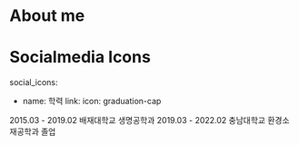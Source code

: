 ---
---

# About me

# Socialmedia Icons
social_icons:
  - name: 학력
    link: 
    icon: graduation-cap

2015.03 - 2019.02 배재대학교 생명공학과 
2019.03 - 2022.02 충남대학교 환경소재공학과 졸업